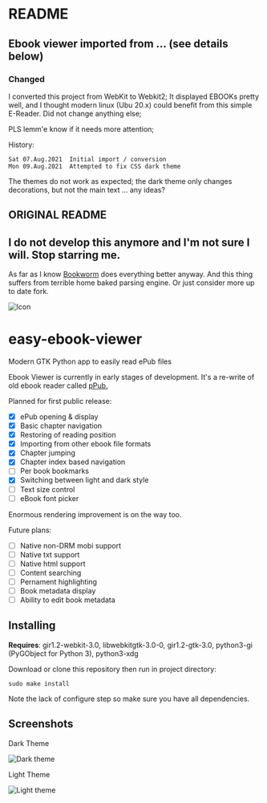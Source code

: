 # README

## Ebook viewer imported from ... (see details below)

### Changed

 I converted this project from WebKit to Webkit2; It displayed EBOOKs pretty well,
and I thought modern linux (Ubu 20.x) could benefit from this simple E-Reader. Did not change anything else;

PLS lemm'e know if it needs more attention;

History:

    Sat 07.Aug.2021  Initial import / conversion
    Mon 09.Aug.2021  Attempted to fix CSS dark theme

 The themes do not work as expected; the dark theme only changes decorations, but not the main text ...
any ideas?


## ORIGINAL README

## I do not develop this anymore and I'm not sure I will. Stop starring me.
As far as I know [Bookworm](https://github.com/babluboy/bookworm) does everything better anyway. And this thing suffers from terrible home baked parsing engine. Or just consider more up to date fork.

![Icon](https://cloud.githubusercontent.com/assets/1345297/18609855/7f6c13b2-7d0c-11e6-9fc7-0a23a251d2ea.png)

# easy-ebook-viewer
Modern GTK Python app to easily read ePub files

Ebook Viewer is currently in early stages of development. It's a re-write of old ebook reader called [pPub.](https://github.com/sakisds/pPub)

Planned for first public release:
- [x] ePub opening & display
- [x] Basic chapter navigation
- [x] Restoring of reading position
- [x] Importing from other ebook file formats
- [x] Chapter jumping
- [x] Chapter index based navigation
- [ ] Per book bookmarks
- [x] Switching between light and dark style
- [ ] Text size control
- [ ] eBook font picker

Enormous rendering improvement is on the way too.

Future plans:
- [ ] Native non-DRM mobi support
- [ ] Native txt support
- [ ] Native html support
- [ ] Content searching
- [ ] Pernament highlighting
- [ ] Book metadata display
- [ ] Ability to edit book metadata

## Installing

**Requires**: gir1.2-webkit-3.0, libwebkitgtk-3.0-0, gir1.2-gtk-3.0, python3-gi (PyGObject for Python 3), python3-xdg

Download or clone this repository then run in project directory:

```sudo make install```

Note the lack of configure step so make sure you have all dependencies.

## Screenshots

Dark Theme

![Dark theme](https://cloud.githubusercontent.com/assets/1345297/19221520/4357d038-8e45-11e6-849b-d83a9fe496ba.png)

Light Theme

![Light theme](https://cloud.githubusercontent.com/assets/1345297/19221521/43b2f698-8e45-11e6-839c-e9c41ab0aea6.png)
